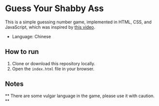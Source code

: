 # Guess Your Shabby Ass
This is a simple guessing number game, implemented in HTML, CSS, and JavaScript, which was inspired by [this video](https://www.bilibili.com/video/BV1662ZY9E9p?buvid=XY1E2F319A01F76F2EAF68E8444262D248AD7&from_spmid=main.my-history.0.0&is_story_h5=false&mid=jcZ9nT9IY3Ex2oiynCJ4Lw%3D%3D&plat_id=116&share_from=ugc&share_medium=android&share_plat=android&share_session_id=664bd125-5f0b-4298-a1bf-b4a785ccb222&share_source=WEIXIN&share_tag=s_i&spmid=united.player-video-detail.0.0&timestamp=1729263358&unique_k=rTWkvAZ&up_id=281742156&vd_source=15485133e73ee6afab6d56e900eecd01).
- Language: Chinese

## How to run
1. Clone or download this repository locally.
2. Open the `index.html` file in your browser.

## Notes
** There are some vulgar language in the game, please use it with caution. **
